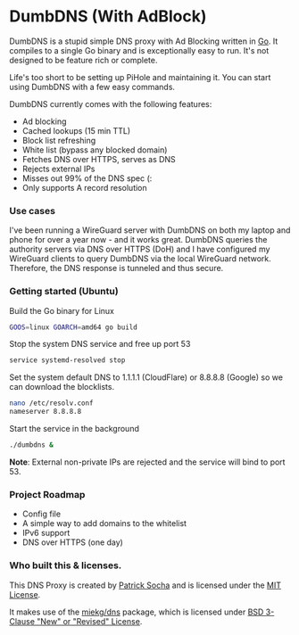 # DumbDNS (With AdBlock)

DumbDNS is a stupid simple DNS proxy with Ad Blocking written in [Go](https://go.dev/). It compiles to a single Go binary and is exceptionally easy to run. It's not designed to be feature rich or complete.

Life's too short to be setting up PiHole and maintaining it. You can start using DumbDNS with a few easy commands.

DumbDNS currently comes with the following features:

- Ad blocking
- Cached lookups (15 min TTL)
- Block list refreshing
- White list (bypass any blocked domain)
- Fetches DNS over HTTPS, serves as DNS
- Rejects external IPs
- Misses out 99% of the DNS spec (:
- Only supports A record resolution

### Use cases

I've been running a WireGuard server with DumbDNS on both my laptop and phone for over a year now - and it works great.
DumbDNS queries the authority servers via DNS over HTTPS (DoH) and I have configured my WireGuard clients to query DumbDNS via the local WireGuard network. Therefore, the DNS response is tunneled and thus secure.

### Getting started (Ubuntu)

Build the Go binary for Linux

```bash
GOOS=linux GOARCH=amd64 go build
```

Stop the system DNS service and free up port 53

```bash
service systemd-resolved stop
```

Set the system default DNS to 1.1.1.1 (CloudFlare) or 8.8.8.8 (Google) so we can download the blocklists.

```bash
nano /etc/resolv.conf
nameserver 8.8.8.8
```

Start the service in the background
```bash
./dumbdns &
```

**Note**: External non-private IPs are rejected and the service will bind to port 53.

### Project Roadmap

- Config file
- A simple way to add domains to the whitelist
- IPv6 support
- DNS over HTTPS (one day)

### Who built this & licenses.

This DNS Proxy is created by [Patrick Socha](https://psocha.co.uk) and is licensed under the [MIT License](LICENSE).

It makes use of the [miekg/dns](https://github.com/miekg/dns) package, which is licensed under [BSD 3-Clause "New" or "Revised" License](https://github.com/miekg/dns/blob/master/LICENSE).

